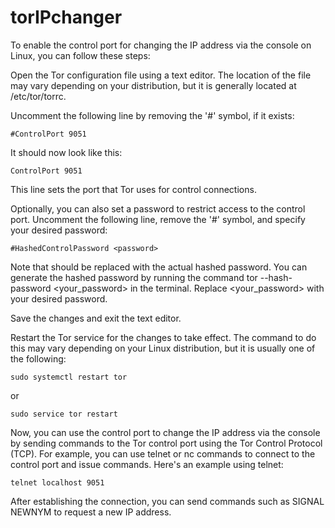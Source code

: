 # torIPchanger
To enable the control port for changing the IP address via the console on Linux, you can follow these steps:

Open the Tor configuration file using a text editor. The location of the file may vary depending on your distribution, but it is generally located at /etc/tor/torrc.

Uncomment the following line by removing the '#' symbol, if it exists:
```
#ControlPort 9051
```

It should now look like this:
```
ControlPort 9051
```

This line sets the port that Tor uses for control connections.

Optionally, you can also set a password to restrict access to the control port. Uncomment the following line, remove the '#' symbol, and specify your desired password:
```
#HashedControlPassword <password>
```
Note that <password> should be replaced with the actual hashed password. You can generate the hashed password by running the command tor --hash-password <your_password> in the terminal. Replace <your_password> with your desired password.

Save the changes and exit the text editor.

Restart the Tor service for the changes to take effect. The command to do this may vary depending on your Linux distribution, but it is usually one of the following:
```
sudo systemctl restart tor
```
or
```
sudo service tor restart
```
Now, you can use the control port to change the IP address via the console by sending commands to the Tor control port using the Tor Control Protocol (TCP). For example, you can use telnet or nc commands to connect to the control port and issue commands. Here's an example using telnet:
```
telnet localhost 9051
```
After establishing the connection, you can send commands such as SIGNAL NEWNYM to request a new IP address.
